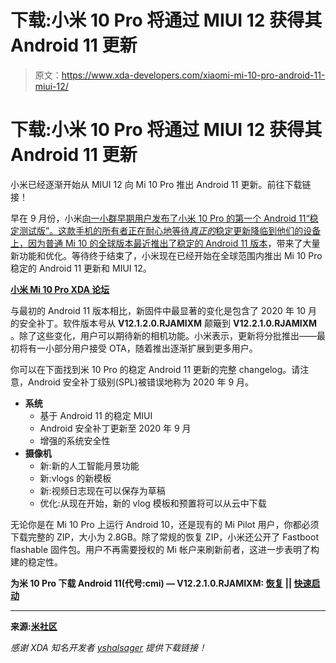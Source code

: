 # 下载:小米 10 Pro 将通过 MIUI 12 获得其 Android 11 更新

> 原文：<https://www.xda-developers.com/xiaomi-mi-10-pro-android-11-miui-12/>

# 下载:小米 10 Pro 将通过 MIUI 12 获得其 Android 11 更新

小米已经逐渐开始从 MIUI 12 向 Mi 10 Pro 推出 Android 11 更新。前往下载链接！

早在 9 月份，小米[向一小群早期用户发布了小米 10 Pro 的第一个 Android 11“稳定测试版”。这款手机的所有者正在耐心地等待*真正的*稳定更新降临到他们的设备上，因为普通 Mi 10 的全球版本最近](https://www.xda-developers.com/xiaomi-android-11-update-list-download-install/)[推出了稳定的 Android 11 版本](https://www.xda-developers.com/xiaomi-mi-10-redmi-k30-5g-android-11-miui-12/)，带来了大量新功能和优化。等待终于结束了，小米现在已经开始在全球范围内推出 Mi 10 Pro 稳定的 Android 11 更新和 MIUI 12。

**[小米 Mi 10 Pro XDA 论坛](https://forum.xda-developers.com/xiaomi-mi-10-pro)**

与最初的 Android 11 版本相比，新固件中最显著的变化是包含了 2020 年 10 月的安全补丁。软件版本号从 **V12.1.2.0.RJAMIXM** 颠簸到 **V12.2.1.0.RJAMIXM** 。除了这些变化，用户可以期待新的相机功能。小米表示，更新将分批推出——最初将有一小部分用户接受 OTA，随着推出逐渐扩展到更多用户。

你可以在下面找到米 10 Pro 的稳定 Android 11 更新的完整 changelog。请注意，Android 安全补丁级别(SPL)被错误地称为 2020 年 9 月。

*   **系统**
    *   基于 Android 11 的稳定 MIUI
    *   Android 安全补丁更新至 2020 年 9 月
    *   增强的系统安全性
*   **摄像机**
    *   新:新的人工智能月景功能
    *   新:vlogs 的新模板
    *   新:视频日志现在可以保存为草稿
    *   优化:从现在开始，新的 vlog 模板和预置将可以从云中下载

无论你是在 Mi 10 Pro 上运行 Android 10，还是现有的 Mi Pilot 用户，你都必须下载完整的 ZIP，大小为 2.8GB。除了常规的恢复 ZIP，小米还公开了 Fastboot flashable 固件包。用户不再需要授权的 Mi 帐户来刷新前者，这进一步表明了构建的稳定性。

**为米 10 Pro 下载 Android 11(代号:cmi) — V12.2.1.0.RJAMIXM: [恢复](https://bigota.d.miui.com/V12.2.1.0.RJAMIXM/miui_CMIGlobal_V12.2.1.0.RJAMIXM_f48fd7258d_11.0.zip) || [快速启动](https://bigota.d.miui.com/V12.2.1.0.RJAMIXM/cmi_global_images_V12.2.1.0.RJAMIXM_20201116.0000.00_11.0_global_1161f4c312.tgz)**

* * *

**来源:[米社区](https://c.mi.com/thread-3473977-1-0.html)**

*感谢 XDA 知名开发者 [yshalsager](https://forum.xda-developers.com/member.php?u=6084385) 提供下载链接！*